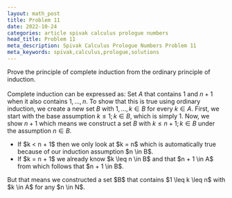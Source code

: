 ```yaml
---
layout: math_post
title: Problem 11
date: 2022-10-24
categories: article spivak calculus prologue numbers
head_title: Problem 11
meta_description: Spivak Calculus Prologue Numbers Problem 11
meta_keywords: spivak,calculus,prologue,solutions
---
```


<p>

  Prove the principle of complete induction from the ordinary principle of induction.
  <br>
  <br>
  Complete induction can be expressed as: Set $A$ that contains $1$ and $n + 1$ when it also contains $1, ..., n$. To show that this is true using ordinary induction, we create a new set $B$ with $1, ..., k \in B$ for every $k \in A$. First, we start with the base assumption $k \leq 1; k \in B$, which is simply $1$. Now, we show $n + 1$ which means we construct a set $B$ with $k \leq n + 1; k \in B$ under the assumption $n \in B$.
</p>

<ul>
  <li>If $k < n + 1$ then we only look at $k = n$ which is automatically true because of our induction assumption $n \in B$.</li>
  <li>If $k = n + 1$ we already know $k \leq n \in B$ and that $n + 1 \in A$ from which follows that $n + 1 \in B$.</li>
</ul>

<p>
  But that means we constructed a set $B$ that contains $1 \leq k \leq n$ with $k \in A$ for any $n \in N$.
</p>
